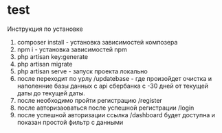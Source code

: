 # test

Инструкция по установке
1. composer install - установка зависимостей композера
2. npm i - установка зависимостей npm
3. php artisan key:generate
4. php artisan migrate
5. php artisan serve - запуск проекта локально
6. после переходит по урлу /updatebase - где произойдет очистка и наполенние базы данных с api сбербанка с -30 дней от текущей даты до текущей даты.
7. после необходимо пройти регистрацию /register
8. после авторизаоваться после успешной регистрации /login
9. после успешной авторизации ссылка /dashboard будет доступна и показан простой фильтр с данными
